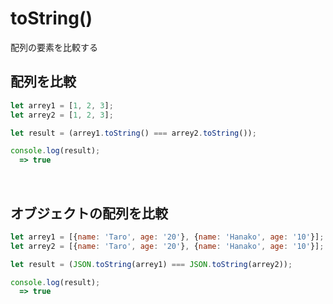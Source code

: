 # toString()
  
配列の要素を比較する
  
## 配列を比較
```js
let arrey1 = [1, 2, 3];
let arrey2 = [1, 2, 3];

let result = (arrey1.toString() === arrey2.toString());

console.log(result);
  => true
```

<br>

## オブジェクトの配列を比較
```js
let arrey1 = [{name: 'Taro', age: '20'}, {name: 'Hanako', age: '10'}];
let arrey2 = [{name: 'Taro', age: '20'}, {name: 'Hanako', age: '10'}];

let result = (JSON.toString(arrey1) === JSON.toString(arrey2));

console.log(result);
  => true
```
